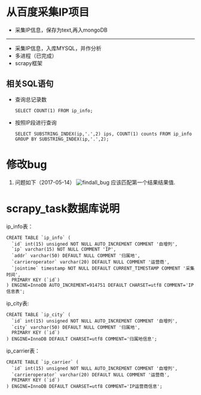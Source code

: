 # 从百度采集IP项目 #

- 采集IP信息，保存为text,再入mongoDB

----------


- 采集IP信息，入库MYSQL，并作分析
- 多进程（已完成）
- scrapy框架


## 相关SQL语句 ##
- 查询总记录数

    `SELECT COUNT(1) FROM ip_info;`

- 按照IP段进行查询

    `SELECT SUBSTRING_INDEX(ip,'.',2) ips, COUNT(1) counts FROM ip_info 
GROUP BY SUBSTRING_INDEX(ip,'.',2);`

# 修改bug #
1. 问题如下（2017-05-14）
![findall_bug](http://i.imgur.com/UjBH0PY.png)
应该匹配第一个结果结果值.


# scrapy_task数据库说明 #

ip_info表：
    
	CREATE TABLE `ip_info` (
	  `id` int(15) unsigned NOT NULL AUTO_INCREMENT COMMENT '自增列',
	  `ip` varchar(15) NOT NULL COMMENT 'IP',
	  `addr` varchar(50) DEFAULT NULL COMMENT '归属地',
	  `carrieroperator` varchar(20) DEFAULT NULL COMMENT '运营商',
	  `jointime` timestamp NOT NULL DEFAULT CURRENT_TIMESTAMP COMMENT '采集时间',
	  PRIMARY KEY (`id`)
	) ENGINE=InnoDB AUTO_INCREMENT=914751 DEFAULT CHARSET=utf8 COMMENT='IP信息表';


ip_city表:

	CREATE TABLE `ip_city` (
	  `id` int(15) unsigned NOT NULL AUTO_INCREMENT COMMENT '自增列',
	  `city` varchar(50) DEFAULT NULL COMMENT '归属地',
	  PRIMARY KEY (`id`)
	) ENGINE=InnoDB DEFAULT CHARSET=utf8 COMMENT='归属地信息';

ip_carrier表：
	
	CREATE TABLE `ip_carrier` (
	  `id` int(15) unsigned NOT NULL AUTO_INCREMENT COMMENT '自增列',
	  `carrieroperator` varchar(20) DEFAULT NULL COMMENT '运营商',
	  PRIMARY KEY (`id`)
	) ENGINE=InnoDB DEFAULT CHARSET=utf8 COMMENT='IP运营商信息';
